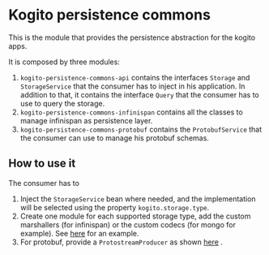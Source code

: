 # Kogito persistence commons

This is the module that provides the persistence abstraction for the kogito apps. 

It is composed by three modules: 

1) `kogito-persistence-commons-api` contains the interfaces `Storage` and `StorageService` that the consumer has to inject in his application. In addition to that, it contains the interface `Query` that the consumer has to use to query the storage. 
2) `kogito-persistence-commons-infinispan` contains all the classes to manage infinispan as persistence layer. 
3) `kogito-persistence-commons-protobuf` contains the `ProtobufService` that the consumer can use to manage his protobuf schemas. 

## How to use it

The consumer has to 

1) Inject the `StorageService` bean where needed, and the implementation will be selected using the property `kogito.storage.type`. 
2) Create one module for each supported storage type, add the custom marshallers (for infinispan) or the custom codecs (for mongo for example). See [here](../data-index/data-index-storage/data-index-storage-infinispan/src/main/java/org/kie/kogito/index/infinispan/protostream/ProtostreamProducer.java)  for an example.
3) For protobuf, provide a `ProtostreamProducer` as shown [here](../data-index/data-index-storage/data-index-storage-protobuf/src/main/java/org/kie/kogito/index/protobuf/ProtostreamProducer.java) .